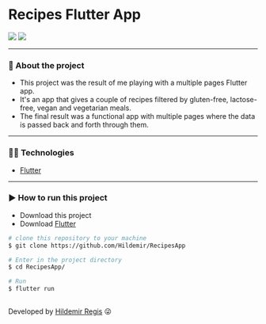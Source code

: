 # Recipes Flutter App

<img src= "assets/images/favorites.gif">
<img src= "assets/images/filters.gif">

---


### 📝 About the project
- This project was the result of me playing with a multiple pages Flutter app.
- It's an app that gives a couple of recipes filtered by gluten-free, lactose-free, vegan and vegetarian meals.
- The final result was a functional app with multiple pages where the data is passed back and forth through them.

---

### 👨‍💻 Technologies
- [Flutter](https://flutter.dev/)

---

### ▶ How to run this project
- Download this project
- Download [Flutter](https://flutter.dev/docs/get-started/install)


```bash 
# clone this repository to your machine
$ git clone https://github.com/Hildemir/RecipesApp

# Enter in the project directory
$ cd RecipesApp/ 

# Run
$ flutter run
 
```


Developed by [Hildemir Regis](https://github.com/Hildemir) 😜
